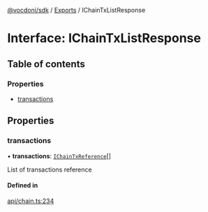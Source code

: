 [@vocdoni/sdk](/sdk) / [Exports](../modules) / IChainTxListResponse

# Interface: IChainTxListResponse

## Table of contents

### Properties

- [transactions](IChainTxListResponse#transactions)

## Properties

### transactions

• **transactions**: [`IChainTxReference`](IChainTxReference)[]

List of transactions reference

#### Defined in

[api/chain.ts:234](https://github.com/vocdoni/vocdoni-sdk/blob/0a4464c/src/api/chain.ts#L234)
